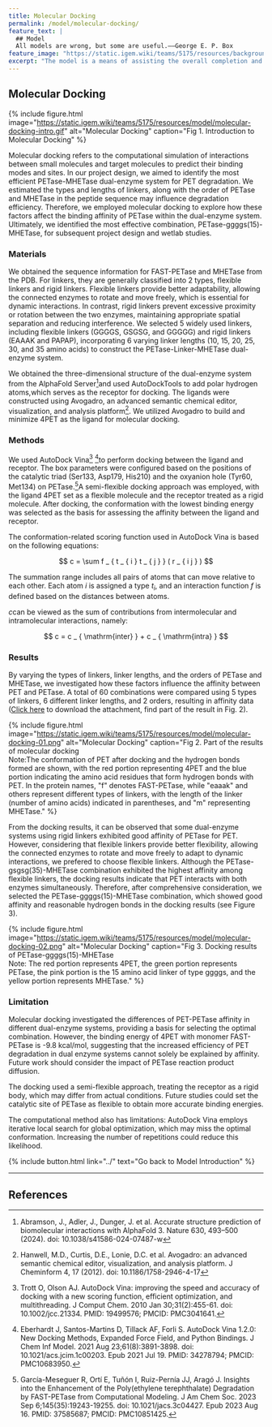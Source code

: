 ```yaml
---
title: Molecular Docking
permalink: /model/molecular-docking/
feature_text: |
  ## Model
  All models are wrong, but some are useful.——George E. P. Box
feature_image: "https://static.igem.wiki/teams/5175/resources/background/bg-model.jpg"
excerpt: "The model is a means of assisting the overall completion and implementation of a project through computational methods."
---
```


## Molecular Docking

{% include figure.html 
  image="https://static.igem.wiki/teams/5175/resources/model/molecular-docking-intro.gif" 
  alt="Molecular Docking" 
  caption="Fig 1. Introduction to Molecular Docking"
%}

Molecular docking refers to the computational simulation of interactions between small molecules and target molecules to predict their binding modes and sites. In our project design, we aimed to identify the most efficient PETase-MHETase dual-enzyme system for PET degradation. We estimated the types and lengths of linkers, along with the order of PETase and MHETase in the peptide sequence may influence degradation efficiency. Therefore, we employed molecular docking to explore how these factors affect the binding affinity of PETase within the dual-enzyme system. Ultimately, we identified the most effective combination, PETase-ggggs(15)-MHETase, for subsequent project design and wetlab studies.

### Materials

We obtained the sequence information for FAST-PETase and MHETase from the PDB. For linkers, they are generally classified into 2 types, flexible linkers and rigid linkers. Flexible linkers provide better adaptability, allowing the connected enzymes to rotate and move freely, which is essential for dynamic interactions. In contrast, rigid linkers prevent excessive proximity or rotation between the two enzymes, maintaining appropriate spatial separation and reducing interference. We selected 5 widely used linkers, including flexible linkers (GGGGS, GSGSG, and GGGGG) and rigid linkers (EAAAK and PAPAP), incorporating 6 varying linker lengths (10, 15, 20, 25, 30, and 35 amino acids) to construct the PETase-Linker-MHETase dual-enzyme system.

We obtained the three-dimensional structure of the dual-enzyme system from the AlphaFold Server[^1]and used AutoDockTools to add polar hydrogen atoms,which serves as the receptor for docking. The ligands were constructed using Avogadro, an advanced semantic chemical editor, visualization, and analysis platform[^2]. We utilized Avogadro to build and minimize 4PET as the ligand for molecular docking.

### Methods

We used AutoDock Vina[^3] [^4]to perform docking between the ligand and receptor. The box parameters were configured based on the positions of the catalytic triad (Ser133, Asp179, His210) and the oxyanion hole (Tyr60, Met134) on PETase.[^5]A semi-flexible docking approach was employed, with the ligand 4PET set as a flexible molecule and the receptor treated as a rigid molecule. After docking, the conformation with the lowest binding energy was selected as the basis for assessing the affinity between the ligand and receptor.

The conformation-related scoring function used in AutoDock Vina is based on the following equations:

<center>
$$
  c = \sum f _ { t _ { i } t _ { j } } ( r _ { i j } )
$$
</center>

The summation range includes all pairs of atoms that can move relative to each other. Each atom $i$ is assigned a type $t_i$, and an interaction function $f$ is defined based on the distances between atoms.

$c$can be viewed as the sum of contributions from intermolecular and intramolecular interactions, namely:

<center>
$$
  c = c _ { \mathrm{inter} } + c _ { \mathrm{intra} }
$$
</center>

### Results

By varying the types of linkers, linker lengths, and the orders of PETase and MHETase, we investigated how these factors influence the affinity between PET and PETase. A total of 60 combinations were compared using 5 types of linkers, 6 different linker lengths, and 2 orders, resulting in affinity data (<a href="https://static.igem.wiki/teams/5175/resources/model/molecular-docking-result.csv" target="_blank">Click here</a> to download the attachment, find part of the result in Fig. 2).

{% include figure.html 
  image="https://static.igem.wiki/teams/5175/resources/model/molecular-docking-01.png" 
  alt="Molecular Docking" 
  caption="Fig 2. Part of the results of molecular docking<br>Note:The conformation of PET after docking and the hydrogen bonds formed are shown, with the red portion representing 4PET and the blue portion indicating the amino acid residues that form hydrogen bonds with PET. In the protein names, \"f\" denotes FAST-PETase, while \"eaaak\" and others represent different types of linkers, with the length of the linker (number of amino acids) indicated in parentheses, and \"m\" representing MHETase." 
%}

From the docking results, it can be observed that some dual-enzyme systems using rigid linkers exhibited good affinity of PETase for PET. However, considering that flexible linkers provide better flexibility, allowing the connected enzymes to rotate and move freely to adapt to dynamic interactions, we prefered to choose flexible linkers. Although the PETase-gsgsg(35)-MHETase combination exhibited the highest affinity among flexible linkers, the docking results indicate that PET interacts with both enzymes simultaneously. Therefore, after comprehensive consideration, we selected the PETase-ggggs(15)-MHETase combination, which showed good affinity and reasonable hydrogen bonds in the docking results (see Figure 3).

{% include figure.html 
  image="https://static.igem.wiki/teams/5175/resources/model/molecular-docking-02.png" 
  alt="Molecular Docking" 
  caption="Fig 3. Docking results of PETase-ggggs(15)-MHETase<br>Note: The red portion represents 4PET, the green portion represents PETase, the pink portion is the 15 amino acid linker of type ggggs, and the yellow portion represents MHETase."
%}

### Limitation

Molecular docking investigated the differences of PET-PETase affinity in different dual-enzyme systems, providing a basis for selecting the optimal combination. However, the binding energy of 4PET with monomer FAST-PETase is -9.8 kcal/mol, suggesting that the increased efficiency of PET degradation in dual enzyme systems cannot solely be explained by affinity. Future work should consider the impact of PETase reaction product diffusion.

The docking used a semi-flexible approach, treating the receptor as a rigid body, which may differ from actual conditions. Future studies could set the catalytic site of PETase as flexible to obtain more accurate binding energies. 

The computational method also has limitations: AutoDock Vina employs iterative local search for global optimization, which may miss the optimal conformation. Increasing the number of repetitions could reduce this likelihood.




{% include button.html link="../" text="Go back to Model Introduction" %}

---

## References

[^1]: Abramson, J., Adler, J., Dunger, J. et al. Accurate structure prediction of biomolecular interactions with AlphaFold 3. Nature 630, 493–500 (2024). doi: 10.1038/s41586-024-07487-w
[^2]: Hanwell, M.D., Curtis, D.E., Lonie, D.C. et al. Avogadro: an advanced semantic chemical editor, visualization, and analysis platform. J Cheminform 4, 17 (2012). doi: 10.1186/1758-2946-4-17
[^3]: Trott O, Olson AJ. AutoDock Vina: improving the speed and accuracy of docking with a new scoring function, efficient optimization, and multithreading. J Comput Chem. 2010 Jan 30;31(2):455-61. doi: 10.1002/jcc.21334. PMID: 19499576; PMCID: PMC3041641.
[^4]: Eberhardt J, Santos-Martins D, Tillack AF, Forli S. AutoDock Vina 1.2.0: New Docking Methods, Expanded Force Field, and Python Bindings. J Chem Inf Model. 2021 Aug 23;61(8):3891-3898. doi: 10.1021/acs.jcim.1c00203. Epub 2021 Jul 19. PMID: 34278794; PMCID: PMC10683950.
[^5]: García-Meseguer R, Ortí E, Tuñón I, Ruiz-Pernía JJ, Aragó J. Insights into the Enhancement of the Poly(ethylene terephthalate) Degradation by FAST-PETase from Computational Modeling. J Am Chem Soc. 2023 Sep 6;145(35):19243-19255. doi: 10.1021/jacs.3c04427. Epub 2023 Aug 16. PMID: 37585687; PMCID: PMC10851425.
